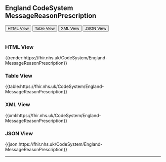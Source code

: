 ## England CodeSystem MessageReasonPrescription


<div class="tab">
 <button class="tablinks active" onclick="openTab(event, 'HTML View')">HTML View</button>
 <button class="tablinks" onclick="openTab(event, 'Table View')">Table View</button>
  <button class="tablinks" onclick="openTab(event, 'XML View')">XML View</button>
  <button class="tablinks" onclick="openTab(event, 'JSON View')">JSON View</button>
</div>

<br>

<div id="HTML View" class="tabcontent" style="display:block">
  <h3>HTML View</h3>
{{render:https://fhir.nhs.uk/CodeSystem/England-MessageReasonPrescription}}
</div>

<div id="Table View" class="tabcontent">
  <h3>Table View</h3>
{{table:https://fhir.nhs.uk/CodeSystem/England-MessageReasonPrescription}}
</div>

<div id="XML View" class="tabcontent">
  <h3>XML View</h3>
{{xml:https://fhir.nhs.uk/CodeSystem/England-MessageReasonPrescription}}
</div>

<div id="JSON View" class="tabcontent">
  <h3>JSON View</h3>
{{json:https://fhir.nhs.uk/CodeSystem/England-MessageReasonPrescription}}
</div>

---